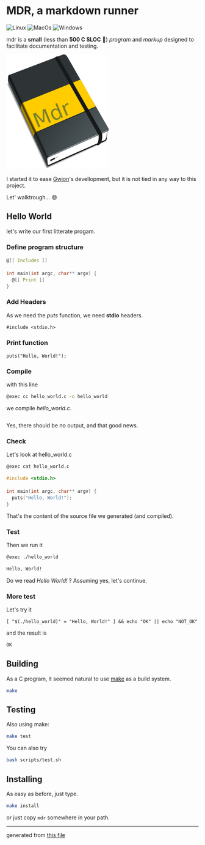 # MDR, a markdown runner

![Linux](https://github.com/fennecdjay/mdr/workflows/Linux/badge.svg)
![MacOs](https://github.com/fennecdjay/mdr/workflows/MacOs/badge.svg)
![Windows](https://github.com/fennecdjay/mdr/workflows/Windows/badge.svg)

mdr is a **small** (less than **500 C SLOC** :champagne:) *program* and *markup*
designed to facilitate documentation and testing.  


![logo](assets/logoreadme.png "The Mdr logo! (WIP)")

I started it to ease [Gwion](https://github.com/fennecdjay/gwion)'s devellopment,
but it is not tied in any way to this project.  

Let' walktrough... :smile:

## Hello World
let's write our first litterate progam.

### Define program structure

``` hello_world.c
@[[ Includes ]]

int main(int argc, char** argv) {
  @[[ Print ]]
}
```


### Add Headers
As we need the *puts* function, we need **stdio** headers.

``` Includes
#include <stdio.h>
```


### Print function

``` Print
puts("Hello, World!");
```



### Compile
with this line
``` sh
@exec cc hello_world.c -o hello_world
```
we compile *hello_world.c*.

``` sh
```

Yes, there should be no output, and that good news.



### Check
Let's look at hello_world.c

``` sh
@exec cat hello_world.c
```

``` c
#include <stdio.h>

int main(int argc, char** argv) {
  puts("Hello, World!");
}
```

That's the content of the source file we generated (and compiled).



### Test

Then we run it
``` sh
@exec ./hello_world
```

``` sh
Hello, World!
```

Do we read *Hello World!* ?
Assuming yes, let's continue.

### More test
Let's try it
```
[ "$(./hello_world)" = "Hello, World!" ] && echo "OK" || echo "NOT_OK"
```

and the result is
``` sh
OK
```

## Building

As a C program, it seemed natural to use [make](https://www.gnu.org/software/make)
as a build system.

``` sh
make
```

## Testing

Also using make:
``` sh
make test
```

You can also try
``` sh
bash scripts/test.sh
```


## Installing

As easy as before, just type.

``` sh
make install
```
or just copy `mdr` somewhere in your path.


-------

generated from [this file](https://github.com/fennecdjay/mdr/blob/master/README.mdr)

<!-- cleaning -->
